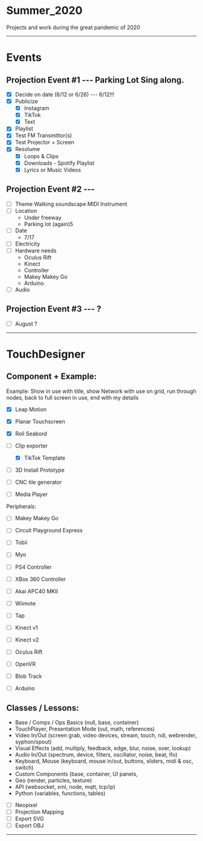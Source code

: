 # Summer_2020
Projects and work during the great pandemic of 2020

-------------

# Events

## Projection Event #1 --- Parking Lot Sing along.
- [X] Decide on date (6/12 or 6/26) --- 6/12!!!
- [X] Publicize
  - [X] Instagram
  - [X] TikTok
  - [X] Text
- [X] Playlist
- [X] Test FM Transmittor(s)
- [X] Test Projector + Screen
- [X] Resolume 
  - [X] Loops & Clips
  - [X] Downloads - Spotify Playlist
  - [X] Lyrics or Music Videos
  
## Projection Event #2 --- 
- [ ] Theme
  Walking soundscape
  MIDI Instrument
- [ ] Location
  - Under freeway
  - Parking lot (again)5
- [ ] Date
  - 7/17
- [ ] Electricity
- [ ] Hardware needs
  - Oculus Rift
  - Kinect
  - Controller
  - Makey Makey Go
  - Arduino
- [ ] Audio

## Projection Event #3 --- ?
- [ ] August ?


-------------

# TouchDesigner

Component + Example:
- 
Example: Show in use with title, show Network with use on grid, run through nodes, back to full screen in use, end with my details

- [X] Leap Motion
- [X] Planar Touchscreen
- [X] Roli Seabord

- [ ] Clip exporter
  - [X] TikTok Template
- [ ] 3D Install Prototype
- [ ] CNC tile generator
- [ ] Media Player

Peripherals:
- [ ] Makey Makey Go
- [ ] Circuit Playground Express
- [ ] Tobii
- [ ] Myo
- [ ] PS4 Controller
- [ ] XBox 360 Controller
- [ ] Akai APC40 MKII
- [ ] Wiimote
- [ ] Tap
- [ ] Kinect v1
- [ ] Kinect v2
- [ ] Oculus Rift
- [ ] OpenVR
- [ ] Blob Track
- [ ] Arduino


Classes / Lessons:
-
- Base / Comps / Ops Basics (null, base, container)
- TouchPlayer, Presentation Mode (out, math, references)
- Video In/Out (screen grab, video devices, stream, touch, ndi, webrender, syphon/spout)
- Visual Effects (add, multiply, feedback, edge, blur, noise, over, lookup)
- Audio In/Out (spectrum, device, filters, oscillator, noise, beat, lfo)
- Keyboard, Mouse (keyboard, mouse in/out, buttons, sliders, midi & osc, switch)
- Custom Components (base, container, UI panels, 
- Geo (render, particles, texture)
- API (websocket, xml, node, mqtt, tcp/ip)
- Python (variables, functions, tables)

- [ ] Neopixel
- [ ] Projection Mapping
- [ ] Export SVG
- [ ] Export OBJ

-------------




